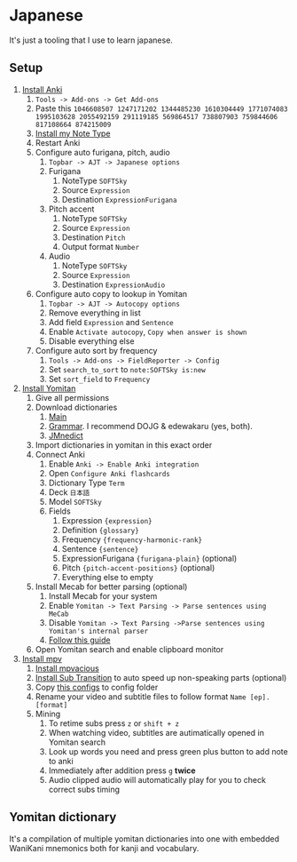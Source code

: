 # Japanese

It's just a tooling that I use to learn japanese.

## Setup

1. [Install Anki](https://apps.ankiweb.net/)
   1. `Tools -> Add-ons -> Get Add-ons`
   2. Paste this `1046608507 1247171202 1344485230 1610304449 1771074083 1995103628 2055492159 291119185 569864517 738807903 759844606 817108664 874215009`
   3. [Install my Note Type](https://github.com/SoundOfTheSky/japanese/raw/refs/heads/main/dist/Notetype.zip)
   4. Restart Anki
   5. Configure auto furigana, pitch, audio
      1. `Topbar -> AJT -> Japanese options`
      2. Furigana
         1. NoteType `SOFTSky`
         2. Source `Expression`
         3. Destination `ExpressionFurigana`
      3. Pitch accent
         1. NoteType `SOFTSky`
         2. Source `Expression`
         3. Destination `Pitch`
         4. Output format `Number`
      4. Audio
         1. NoteType `SOFTSky`
         2. Source `Expression`
         3. Destination `ExpressionAudio`
   6. Configure auto copy to lookup in Yomitan
      1. `Topbar -> AJT -> Autocopy options`
      2. Remove everything in list
      3. Add field `Expression` and `Sentence`
      4. Enable `Activate autocopy`, `Copy when answer is shown`
      5. Disable everything else
   7. Configure auto sort by frequency
      1. `Tools -> Add-ons -> FieldReporter -> Config`
      2. Set `search_to_sort` to `note:SOFTSky is:new`
      3. Set `sort_field` to `Frequency`
2. [Install Yomitan](https://yomitan.wiki/)
   1. Give all permissions
   2. Download dictionaries
      1. [Main](https://github.com/SoundOfTheSky/japanese/raw/refs/heads/main/dist/Sky.zip)
      2. [Grammar](https://github.com/aiko-tanaka/Grammar-Dictionaries?tab=readme-ov-file). I recommend DOJG & edewakaru (yes, both).
      3. [JMnedict](https://github.com/yomidevs/jmdict-yomitan)
   3. Import dictionaries in yomitan in this exact order
   4. Connect Anki
      1. Enable `Anki -> Enable Anki integration`
      2. Open `Configure Anki flashcards`
      3. Dictionary Type `Term`
      4. Deck `日本語`
      5. Model `SOFTSky`
      6. Fields
         1. Expression `{expression}`
         2. Definition `{glossary}`
         3. Frequency `{frequency-harmonic-rank}`
         4. Sentence `{sentence}`
         5. ExpressionFurigana `{furigana-plain}` (optional)
         6. Pitch `{pitch-accent-positions}` (optional)
         7. Everything else to empty
   5. Install Mecab for better parsing (optional)
      1. Install Mecab for your system
      2. Enable `Yomitan -> Text Parsing -> Parse sentences using MeCab`
      3. Disable `Yomitan -> Text Parsing ->Parse sentences using Yomitan's internal parser`
      4. [Follow this guide](https://github.com/yomidevs/yomitan-mecab-installer/blob/master/README.md)
   6. Open Yomitan search and enable clipboard monitor
3. [Install mpv](https://mpv.io/)
   1. [Install mpvacious](https://github.com/Ajatt-Tools/mpvacious)
   2. [Install Sub Transition](https://github.com/Ajatt-Tools/sub-transition) to auto speed up non-speaking parts (optional)
   3. Copy [this configs](https://github.com/SoundOfTheSky/japanese/tree/master/mpv) to config folder
   4. Rename your video and subtitle files to follow format `Name [ep].[format]`
   5. Mining
      1. To retime subs press `z` or `shift + z`
      2. When watching video, subtitles are autimatically opened in Yomitan search
      3. Look up words you need and press green plus button to add note to anki
      4. Immediately after addition press `g` __twice__
      5. Audio clipped audio will automatically play for you to check correct subs timing

## Yomitan dictionary

It's a compilation of multiple yomitan dictionaries into one with embedded WaniKani mnemonics both for kanji and vocabulary.
